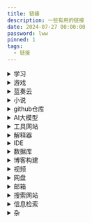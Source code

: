 ```yaml
---
title: 链接
description: 一些有用的链接
date: 2024-07-27 00:00:00
password: lww
pinned: 1
tags:
  - 链接
---
```


<details>
    <summary>学习</summary>

> [福建中医药大学WEBVPN](https://webvpn.fjtcm.edu.cn:4433/)
>
> [福建中医药大学主站](https://www.fjtcm.edu.cn/)
>
> [学习通](https://www.chaoxing.com/)
>
> [菜鸟教程](https://www.runoob.com/)
>
> [pta](https://pintia.cn/home)
>
> [批改网](http://www.pigai.org/)
>
> [四级集训 真题听力（2022.9-2020.12）](https://appttu8ybb72009.h5.xiaoeknow.com/p/course/text/i_62b17cb7e4b0d55800bd7b71?type=2)
>
> [高中试卷网](http://sj.smez.net/)
>
> [福建省教育考试院](https://www.eeafj.cn/)
>
> [第二教育网](https://www.dearedu.com/)
>
> [英语前缀](https://fanyi-app.baidu.com/static/passage/2019-11/2019-11-04/005/index.html?app_passage_referer=social_plat)

</details>

<details>
    <summary>游戏</summary>

> [网易云游戏](https://cg.163.com)
>
> [mumu模拟器](https://mumu.163.com/)
>
> [Flash](https://www.flash.cn/cdm/latest/flashcenter_pp_ax_install_cn.exe)
>
> [米哈游](https://www.mihoyo.com/)
>
> [米哈游通行证](https://user.mihoyo.com/#/account/home)
>
> [米游社](https://api-static.mihoyo.com/)
>
> [鹰角官网](https://www.hypergryph.com/)
>
> [明日方舟-企鹅物流](https://penguin-stats.cn/)
>
> [蔚蓝档案](https://bluearchive-cn.com/)
>
> [阴阳师](https://yys.163.com/m/index.html)
>
> [我的世界](https://mc.163.com/m/)
>
> [UNO](https://uno.163.com/m/)
>
> [皇室战争宝箱查询](https://statsroyale.com/zh)
>
> [vivo游戏中心](https://game.vivo.com.cn/)
>
> [Gal領域](https://www.galcg.org/)
>
> [不移之火](https://m.byzhihuo.com/)

</details>

<details>
  <summary>蓝奏云</summary>

> [主页](https://www.lanzoui.com/)
>
> [登入界面](https://pc.woozooo.com/account.php)
>
> [文件分享](https://smartlww.lanzouq.com/b052waq5g)
>
> [应用](https://smartlww.lanzouq.com/b0530v3yh)

</details>

<details>
    <summary>小说</summary>

> [笔趣阁](https://m.shoubanjiang.com/)
>
> [唐门免费看书](https://zbwq.wmg.weimeigu.net/app/index.php?i=16414&c=entry&do=index&m=iweite_xiaoshuo)
>
> [轻小说文库](https://www.wenku8.net/index.php)
>
> [起点中文网](https://m.qidian.com/)

</details>

<details>
    <summary>github仓库</summary>

> [做饭教程](https://github.com/Anduin2017/HowToCook)
>
> [爱心代码](https://github.com/sun0225SUN/Awesome-Love-Code)
>
> [技术爬爬虾](https://github.com/tech-shrimp)
>
> [爬虫代码](https://github.com/facert/awesome-spider)
>
> [爬虫代码](https://github.com/Jack-Cherish/python-spider)
>
> [插画爬取](https://github.com/littleVege/pixiv_crawl)
>
> [api](https://github.com/public-apis/public-apis)
>
> [AI相关的实用网站](https://github.com/ikaijua/Awesome-AITools/blob/main/README-CN.md)
>
> [阿里语音模型](https://github.com/funaudiollm)
>
> [通义开源](https://github.com/QwenLM)

</details>

<details>
  <summary>AI大模型</summary>

> [文心一言](https://yiyan.baidu.com/)
>
> [通义大模型](https://tongyi.aliyun.com/)
>
> [通义千问](https://tongyi.aliyun.com/qianwen/)
>
> [kimi](https://kimi.moonshot.cn/)
>
> [Claude](https://www.anthropic.com/)
>
> [OpenAI](https://openai.com/)
>
> [gemini](https://deepmind.google/technologies/gemini/)

</details>

<details>
  <summary>工具网站</summary>

> [菜鸟](https://www.jyshare.com/)
>
> [JSON在线解析](https://www.jyshare.com/front-end/53/)
>
> [文本比较器](https://www.jyshare.com/front-end/8006/)
>
> [思维导图在线](http://naotu.baidu.com/)
>
> [30Tool](https://www.30aitool.com/)
>
> [LddgoTool](https://www.lddgo.net/)
>
> [地址生成器](https://www.meiguodizhi.com/)

</details>

<details>
  <summary>解释器</summary>

> [java](https://www.oracle.com/java/technologies/downloads/)
>
> [python](https://www.python.org/downloads/)
>
> [nodejs](https://nodejs.org/zh-cn)
>
> [docker](https://www.docker.com/)
>
> [unity](https://unity.com/)
>
> [nuget](https://www.nuget.org/)

</details>

<details>
  <summary>IDE</summary>

> [jetbrains](https://www.jetbrains.com/)
>
> [vsCode(软件)](https://code.visualstudio.com/)
>
> [vsCode(网页)](https://vscode.dev/)
>
> [HBuilder](https://www.dcloud.io/?md_download_url=https%3A%2F%2Fqiniu-ecdn.dcloud.net.cn%2Fdownload%2FHBuilderX.3.99.2023122611.zip&md_download_filename=)

</details>

<details>
  <summary>数据库</summary>

> [mongodb](https://www.mongodb.com/zh-cn)
>
> [postgresql](https://www.postgresql.org/)

</details>

<details>
    <summary>博客构建</summary>

> [测试页面]( http://localhost:4000/ )
>
> [官方文档](https://hexo.io/zh-cn/docs/)
>
> [糖羽仙](https://www.tangyuxian.com/)
>
> [ARGVCHS の小窝](https://argvchs.github.io/)
>
> [颜色RBG](https://www.jyshare.com/front-end/5449/#da2a4b)
>
> [hexo（CSDN教程）](https://blog.csdn.net/weixin_33693070/article/details/94677672)
>
> [看板娘教程1](https://github.com/summerscar/live2dDemo)
>
> [看板娘教程2](https://github.com/EYHN/hexo-helper-live2d)
>
> [看板娘教程3](https://github.com/stevenjoezhang/live2d-widget)

</details>

<details>
    <summary>视频</summary>

> [腾讯视频](http://v.qq.com/)
>
> [哔哩哔哩](https://www.bilibili.com/)
>
> [新剧坊](https://www.xinjuc.com/)
>
> [动漫之家](https://m.dmzj.com/)
>
> [AGE](https://web.age-spa.com:8443/#/)

</details>

<details>
    <summary>网盘</summary>

> [百度网盘](https://pan.baidu.com)
>
> [阿里云盘](https://www.aliyundrive.com/)
>
> [夸克网盘](https://pan.quark.cn/)
>
> [迅雷](https://dl.xunlei.com/)
>
> [OneDrive](https://onedrive.live.com/)

</details>

<details>
    <summary>邮箱</summary>

> [网易163](https://mail.163.com/)
>
> [阿里云盘](https://mail.qq.com)

</details>

<details>
    <summary>搜索网站</summary>

> [百度](https://www.baidu.com/)
>
> [百度百科](https://baike.baidu.com/)

</details>

<details>
    <summary>信息检索</summary>

> [维普数据库](https://qikan.cqvip.com/)
>
> [知网](https://www.cnki.net/)
>
> [万方](https://www.wanfangdata.com.cn/)
>
> [百度学术](https://xueshu.baidu.com/)
>
> [PubMed](https://pubmed.ncbi.nlm.nih.gov/)
>
> [SCI](https://webofscience.clarivate.cn/wos/alldb/basic-search)
>
> [专利数据库](https://pss-system.cponline.cnipa.gov.cn/)
>
> [专利之星](https://www.patentstar.com.cn/)
>
> [国家标准](https://std.samr.gov.cn/)
>
> [标准数据库](https://www.nstl.gov.cn/)

</details>

<details>
    <summary>杂</summary>

> [祥哥](https://kg2.qq.com/node/play?s=hKBxsGhF7OBabhtv&shareuid=659b9f83242a338b&topsource=)
>
> [编程语言排名](https://www.tiobe.com/tiobe-index/)
>
> [Adobe](https://superindex.yuque.com/fdnqs8/mcrzue)
>
> [几何画板](https://www.desmos.com/calculator/ny1yewopjn?lang=zh-CN)
>
> [移动硬盘检测](https://www.laobuluo.com/6188.html)
>
> [网页诊断](https://mtool.chinaz.com/)
>
> [动漫绘画学习](https://m.lanqb.com/topics/cartoon)

</details>